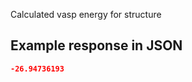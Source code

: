 Calculated vasp energy for structure











## Example response in JSON

```json
-26.94736193
```

